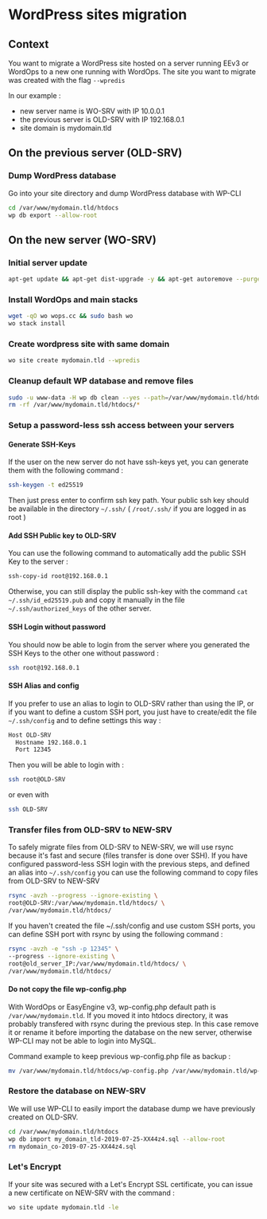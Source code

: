 # WordPress sites migration

## Context

You want to migrate a WordPress site hosted on a server running EEv3 or WordOps to a new one running with WordOps.
The site you want to migrate was created with the flag `--wpredis`

In our example :

- new server name is WO-SRV with IP 10.0.0.1
- the previous server is OLD-SRV with IP 192.168.0.1
- site domain is mydomain.tld

## On the previous server (OLD-SRV)

### Dump WordPress database

Go into your site directory and dump WordPress database with WP-CLI

```bash
cd /var/www/mydomain.tld/htdocs
wp db export --allow-root
```

## On the new server (WO-SRV)

### Initial server update

```bash
apt-get update && apt-get dist-upgrade -y && apt-get autoremove --purge -y && apt-get autoclean
```

### Install WordOps and main stacks

```bash
wget -qO wo wops.cc && sudo bash wo
wo stack install
```

### Create wordpress site with same domain

```bash
wo site create mydomain.tld --wpredis
```

### Cleanup default WP database and remove files

```bash
sudo -u www-data -H wp db clean --yes --path=/var/www/mydomain.tld/htdocs
rm -rf /var/www/mydomain.tld/htdocs/*
```

### Setup a password-less ssh access between your servers

#### Generate SSH-Keys

If the user on the new server do not have ssh-keys yet, you can generate them with the following command :

```bash
ssh-keygen -t ed25519
```

Then just press enter to confirm ssh key path.
Your public ssh key should be available in the directory `~/.ssh/` ( `/root/.ssh/` if you are logged in as root )

#### Add SSH Public key to OLD-SRV

You can use the following command to automatically add the public SSH Key to the server :

```bash
ssh-copy-id root@192.168.0.1
```

Otherwise, you can still display the public ssh-key with the command `cat ~/.ssh/id_ed25519.pub` and copy it manually in the file `~/.ssh/authorized_keys` of the other server.

#### SSH Login without password

You should now be able to login from the server where you generated the SSH Keys to the other one without password :

```bash
ssh root@192.168.0.1
```

#### SSH Alias and config

If you prefer to use an alias to login to OLD-SRV rather than using the IP, or if you want to define a custom SSH port, you just have to create/edit the file `~/.ssh/config` and to define settings this way :

```bash
Host OLD-SRV
  Hostname 192.168.0.1
  Port 12345
```

Then you will be able to login with :

```bash
ssh root@OLD-SRV
```

or even with

```bash
ssh OLD-SRV
```

### Transfer files from OLD-SRV to NEW-SRV

To safely migrate files from OLD-SRV to NEW-SRV, we will use rsync because it's fast and secure (files transfer is done over SSH).
If you have configured password-less SSH login with the previous steps, and defined an alias into `~/.ssh/config` you can use the following command to copy files from OLD-SRV to NEW-SRV

```bash
rsync -avzh --progress --ignore-existing \
root@OLD-SRV:/var/www/mydomain.tld/htdocs/ \
/var/www/mydomain.tld/htdocs/
```

If you haven't created the file ~/.ssh/config and use custom SSH ports, you can define SSH port with rsync by using the following command :

```bash
rsync -avzh -e "ssh -p 12345" \
--progress --ignore-existing \
root@old_server_IP:/var/www/mydomain.tld/htdocs/ \
/var/www/mydomain.tld/htdocs/
```

#### Do not copy the file wp-config.php

With WordOps or EasyEngine v3, wp-config.php default path is `/var/www/mydomain.tld`. If you moved it into htdocs directory, it was probably transfered with rsync during the previous step. In this case remove it or rename it before importing the database on the new server, otherwise WP-CLI may not be able to login into MySQL.

Command example to keep previous wp-config.php file as backup :

```bash
mv /var/www/mydomain.tld/htdocs/wp-config.php /var/www/mydomain.tld/wp-config.php.bak
```

### Restore the database on NEW-SRV

We will use WP-CLI to easily import the database dump we have previously created on OLD-SRV.

```bash
cd /var/www/mydomain.tld/htdocs
wp db import my_domain_tld-2019-07-25-XX44z4.sql --allow-root
rm mydomain_co-2019-07-25-XX44z4.sql
```

### Let's Encrypt

If your site was secured with a Let's Encrypt SSL certificate, you can issue a new certificate on NEW-SRV with the command :

```bash
wo site update mydomain.tld -le
```
